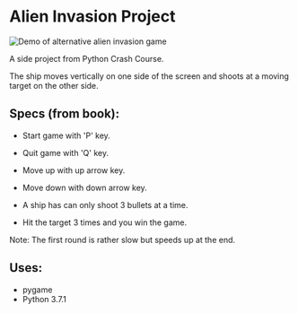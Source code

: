 # Alien Invasion Project

![Demo of alternative alien invasion game](https://github.com/aklap/python-crash-course/blob/master/ch-14/target/demo.gif)

A side project from Python Crash Course.

The ship moves vertically on one side of the screen and shoots at a moving target on the other side.

## Specs (from book):

* Start game with 'P' key.
* Quit game with 'Q' key.
* Move up with up arrow key.
* Move down with down arrow key.

* A ship has can only shoot 3 bullets at a time.
* Hit the target 3 times and you win the game.

Note: The first round is rather slow but speeds up at the end.

## Uses:

* pygame
* Python 3.7.1



